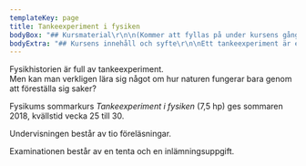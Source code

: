 ```yaml
---
templateKey: page
title: Tankeexperiment i fysiken
bodyBox: "## Kursmaterial\r\n\n(Kommer att fyllas på under kursens gång.)\r\n\n* [Kursens schema\r](#)\n* [Preliminär planering](#)"
bodyExtra: "## Kursens innehåll och syfte\r\n\nEtt tankeexperiment är en typ av hypotetiskt resonemang, där man försöker att nå någon sorts insikt bara genom att föreställa sig en situation eller ett skeende. Det är, som någon har sagt, ett experiment som levererar sitt resultat utan att det behöver utföras. \r\n\nVi ägnar oss alla åt liknande hypotetiska överväganden till vardags: vi försöker föreställa oss vad som blir följden om vi gör det ena eller det andra; vi försöker sätta oss in i en annan människas situation för att förutsäga hur hon kommer att handla. Men har verkligen resonemang av det här slaget någon plats inom vetenskapen? Kan man verkligen lära sig något om hur naturen fungerar genom att bara _föreställa _sig saker? \r\n\n\rFysikhistorien är i varje fall full av sådana tankeexperiment. Vi kommer under kursens gång att försöka klargöra den roll de kan ha spelat i fysikhistorien och i den vetenskapliga utvecklingen. \r\n\nMen framför allt ska vi stifta bekantskap med en lång rad fascinerande tankeexperiment, från fysikvetenskapens gryning under 1600-talet till relativitetsteori och kvantfysik. Vi kommer finna att tankeexperimenten ofta utgör ett värdefullt pedagogiskt redskap. Med deras hjälp kan vi tränga in i fysikens många delområden, och belysa deras centrala aspekter och problem. \r\n\nKursen förutsätter inga tidigare kunskaper i fysik - bara ett genuint intresse av att vilja förstå naturlagarna. Kursen rekommenderas således för alla som vill få ökad förståelse och kunskap inom fysiken och dess idéhistoria. Eftersom kursen belyser och exemplifierar tankeexperimentens pedagogiska potential kan den vara av särskilt intresse för lärare och lärarstuderande. \r\n\n## Till vem vänder sig kursen och vilka förkunskaper krävs?\r\n\nFörutom allmän behörighet krävs endast mattekunskaper upp till gymnasiets Matematik B (alternativt Matematik 2a, 2b eller 2c) eller motsvarande. Det betyder att även den som har en humanistisk eller samhällsvetenskaplig bakgrund har förutsättningar att klara kursen. \r\n\nKursen vänder sig både till dig som inte tidigare har studerat fysik och matte, men som är nyfiken, och till dig som pluggar eller har pluggat naturvetenskap, och nu vill komplettera din utbildning med ett intressant område. Kursen rekommenderas även för dig som redan pluggar fysik på Fysikum eller KTH. Som nämndes ovan kan den vara av särskilt intresse för lärare eller blivande lärare. \r\n\n(Notera dock att kursen inte kan användas i en masterexamen i fysik. Se vidare länken till den officiella kursplanen nedan.) \r\n\n## Lärare på kursen\r\n\nJag som håller i kursen heter Sören Holst. Om du har frågor om kursen är du välkommen att maila mig på <mailto:holst@fysik.su.se>. \r\n\n## Kurslitteratur\r\n\nKurslitteratur är \r\n\nS. Holst: _Tankar som ändrar allt. Om tankeexperiment och nya världsbilder_ (Fri Tanke förlag, 2012) \r\n\nEn del övrigt kursmaterial, inklusive instuderingsuppgifter, kommer att delas ut under kursens gång. \r\n\n## Kursexamination\r\n\nKursens examination består av en mindre inlämningsuppgift samt en avslutande tenta. För att bli godkänd på kursen måste man bli godkänd på båda dessa moment. Betyget kommer att vägas samman i proportionen 70% tentamensresultat, 30% inlämningsuppgift. \n\n[Kursens sida i Fysikums kurskatalog\r](#)\n\n[Länk till den officiella kursplanen\r](https://sisu.it.su.se/pdf_creator/cached/15238/29799)\n\n[Kursens betygskriterier\r](#)"
---
```

Fysikhistorien är full av tankeexperiment. \
Men kan man verkligen lära sig något om hur naturen fungerar bara genom att föreställa sig saker?

Fysikums sommarkurs _Tankeexperiment i fysiken_ (7,5 hp) ges sommaren 2018, kvällstid vecka 25 till 30. 

Undervisningen består av tio föreläsningar. 

Examinationen består av en tenta och en inlämningsuppgift.
